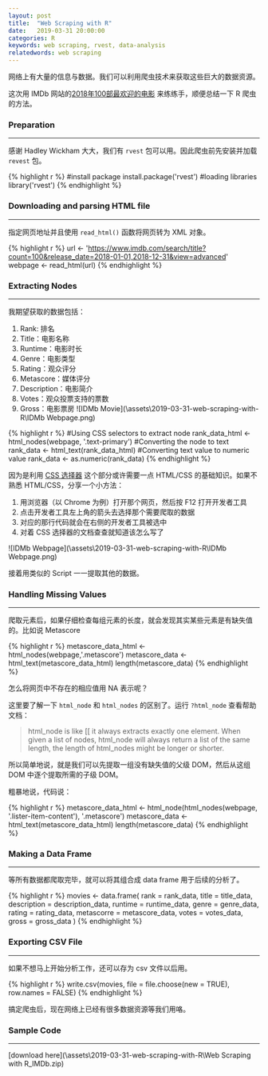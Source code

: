 ```yaml
---
layout: post
title:  "Web Scraping with R"
date:   2019-03-31 20:00:00
categories: R
keywords: web scraping, rvest, data-analysis
relatedwords: web scraping
---
```


网络上有大量的信息与数据。我们可以利用爬虫技术来获取这些巨大的数据资源。

这次用 IMDb 网站的[2018年100部最欢迎的电影](https://www.imdb.com/search/title?count=100&release_date=2018-01-01,2018-12-31&view=advanced) 来练练手，顺便总结一下 R 爬虫的方法。

### Preparation
<hr/>

感谢 Hadley Wickham 大大，我们有 ```rvest``` 包可以用。因此爬虫前先安装并加载 ```revest``` 包。

{% highlight r %} 
#install package
install.package('rvest')
#loading libraries
library('rvest')
{% endhighlight %}

### Downloading and parsing HTML file
<hr/>

指定网页地址并且使用 ```read_html()``` 函数将网页转为 XML 对象。

{% highlight r %} 
url <- 'https://www.imdb.com/search/title?count=100&release_date=2018-01-01,2018-12-31&view=advanced'
webpage <- read_html(url)
{% endhighlight %}

### Extracting Nodes
<hr/>

我期望获取的数据包括：
1. Rank: 排名
2. Title：电影名称
3. Runtime：电影时长
4. Genre：电影类型
5. Rating：观众评分
6. Metascore：媒体评分
7. Description：电影简介
8. Votes：观众投票支持的票数
9. Gross：电影票房
![IDMb Movie](\assets\2019-03-31-web-scraping-with-R\IDMb Webpage.png)

{% highlight r %} 
#Using CSS selectors to extract node
rank_data_html <- html_nodes(webpage, '.text-primary')
#Converting the node to text
rank_data <- html_text(rank_data_html)
#Converting text value to numeric value
rank_data <- as.numeric(rank_data)
{% endhighlight %}

因为是利用 [CSS 选择器](https://developer.mozilla.org/en-US/docs/Web/CSS/CSS_Selectors) 这个部分或许需要一点 HTML/CSS 的基础知识。如果不熟悉 HTML/CSS，分享一个小方法：
1. 用浏览器（以 Chrome 为例）打开那个网页，然后按 F12 打开开发者工具
2. 点击开发者工具左上角的箭头去选择那个需要爬取的数据
3. 对应的那行代码就会在右侧的开发者工具被选中
4. 对着 CSS 选择器的文档查查就知道该怎么写了

![IDMb Webpage](\assets\2019-03-31-web-scraping-with-R\IDMb Webpage.png)

接着用类似的 Script 一一提取其他的数据。 

### Handling Missing Values
<hr/>

爬取元素后，如果仔细检查每组元素的长度，就会发现其实某些元素是有缺失值的。比如说 Metascore

{% highlight r %} 
metascore_data_html <- html_nodes(webpage,'.metascore')
metascore_data <- html_text(metascore_data_html)
length(metascore_data)
{% endhighlight %}

怎么将网页中不存在的相应值用 NA 表示呢？

这里要了解一下 ```html_node``` 和 ```html_nodes``` 的区别了。运行 ```?html_node``` 查看帮助文档： 

<blockquote>
html_node is like [[ it always extracts exactly one element. When given a list of nodes, html_node will always return a list of the same length, the length of html_nodes might be longer or shorter.
</blockquote>

所以简单地说，就是我们可以先提取一组没有缺失值的父级 DOM，然后从这组 DOM 中逐个提取所需的子级 DOM。

粗暴地说，代码说：

{% highlight r %} 
metascore_data_html <- html_node(html_nodes(webpage, '.lister-item-content'), '.metascore')
metascore_data <- html_text(metascore_data_html)
length(metascore_data)
{% endhighlight %}

### Making a Data Frame
<hr/>

等所有数据都爬取完毕，就可以将其组合成 data frame 用于后续的分析了。

{% highlight r %} 
movies <- data.frame(
  rank = rank_data,
  title = title_data,
  description = description_data,
  runtime = runtime_data,
  genre = genre_data,
  rating = rating_data,
  metascorre = metascore_data,
  votes = votes_data,
  gross = gross_data
)
{% endhighlight %}

### Exporting CSV File
<hr/>

如果不想马上开始分析工作，还可以存为 csv 文件以后用。

{% highlight r %} 
write.csv(movies, file = file.choose(new = TRUE), row.names = FALSE)
{% endhighlight %}

搞定爬虫后，现在网络上已经有很多数据资源等我们用咯。

### Sample Code
<hr/>

[download here](\assets\2019-03-31-web-scraping-with-R\Web Scraping with R_IMDb.zip)







